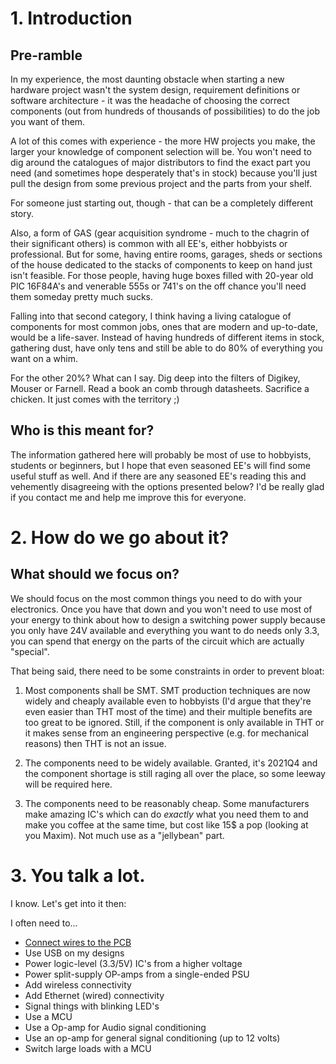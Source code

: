 # 1. Introduction

## Pre-ramble

In my experience, the most daunting obstacle when starting a new hardware project wasn't the system design, requirement definitions or software architecture - it was the headache of choosing the correct components (out from hundreds of thousands of possibilities) to do the job you want of them.

A lot of this comes with experience - the more HW projects you make, the larger your knowledge of component selection will be. You won't need to dig around the catalogues of major distributors to find the exact part you need (and sometimes hope desperately that's in stock) because you'll just pull the design from some previous project and the parts from your shelf.

For someone just starting out, though - that can be a completely different story.

Also, a form of GAS (gear acquisition syndrome - much to the chagrin of their significant others) is common with all EE's, either hobbyists or professional. But for some, having entire rooms, garages, sheds or sections of the house dedicated to the stacks of components to keep on hand just isn't feasible. For those people, having huge boxes filled with 20-year old PIC 16F84A's and venerable 555s or 741's on the off chance you'll need them someday pretty much sucks.

Falling into that second category, I think having a living catalogue of components for most common jobs, ones that are modern and up-to-date, would be a life-saver. Instead of having hundreds of different items in stock, gathering dust, have only tens and still be able to do 80% of everything you want on a whim.  

For the other 20%? What can I say. Dig deep into the filters of Digikey, Mouser or Farnell. Read a book an comb through datasheets. Sacrifice a chicken. It just comes with the territory ;)

## Who is this meant for?

The information gathered here will probably be most of use to hobbyists, students or beginners, but I hope that even seasoned EE's will find some useful stuff as well. And if there are any seasoned EE's reading this and vehemently disagreeing with the options presented below? I'd be really glad if you contact me and help me improve this for everyone.

# 2. How do we go about it?

## What should we focus on?

We should focus on the most common things you need to do with your electronics. Once you have that down and you won't need to use most of your energy to think about how to design a switching power supply because you only have 24V available and everything you want to do needs only 3.3, you can spend that energy on the parts of the circuit which are actually "special".

That being said, there need to be some constraints in order to prevent bloat:

1. Most components shall be SMT. SMT production techniques are now widely and cheaply available even to hobbyists (I'd argue that they're even easier than THT most of the time) and their multiple benefits are too great to be ignored. Still, if the component is only available in THT or it makes sense from an engineering perspective (e.g. for mechanical reasons) then THT is not an issue.


2. The components need to be widely available. Granted, it's 2021Q4 and the component shortage is still raging all over the place, so some leeway will be required here.


3. The components need to be reasonably cheap. Some manufacturers make amazing IC's which can do *exactly* what you need them to and make you coffee at the same time, but cost like 15$ a pop (looking at you Maxim). Not much use as a "jellybean" part.

# 3. You talk a lot.

I know. Let's get into it then:

I often need to...

* [Connect wires to the PCB](jellybeans-connectors.md)
* Use USB on my designs
* Power logic-level (3.3/5V) IC's from a higher voltage
* Power split-supply OP-amps from a single-ended PSU
* Add wireless connectivity
* Add Ethernet (wired) connectivity
* Signal things with blinking LED's
* Use a MCU
* Use a Op-amp for Audio signal conditioning
* Use an op-amp for general signal conditioning (up to 12 volts)
* Switch large loads with a MCU
